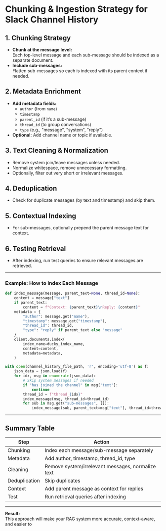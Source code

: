 # Chunking & Ingestion Strategy for Slack Channel History

## 1. Chunking Strategy
- **Chunk at the message level:**  
  Each top-level message and each sub-message should be indexed as a separate document.
- **Include sub-messages:**  
  Flatten sub-messages so each is indexed with its parent context if needed.

## 2. Metadata Enrichment
- **Add metadata fields:**  
  - `author` (from `name`)
  - `timestamp`
  - `parent_id` (if it’s a sub-message)
  - `thread_id` (to group conversations)
  - `type` (e.g., "message", "system", "reply")
- **Optional:** Add channel name or topic if available.

## 3. Text Cleaning & Normalization
- Remove system join/leave messages unless needed.
- Normalize whitespace, remove unnecessary formatting.
- Optionally, filter out very short or irrelevant messages.

## 4. Deduplication
- Check for duplicate messages (by text and timestamp) and skip them.

## 5. Contextual Indexing
- For sub-messages, optionally prepend the parent message text for context.

## 6. Testing Retrieval
- After indexing, run test queries to ensure relevant messages are retrieved.

---

### Example: How to Index Each Message

```python
def index_message(message, parent_text=None, thread_id=None):
    content = message["text"]
    if parent_text:
        content = f"Context: {parent_text}\nReply: {content}"
    metadata = {
        "author": message.get("name"),
        "timestamp": message.get("timestamp"),
        "thread_id": thread_id,
        "type": "reply" if parent_text else "message"
    }
    client.documents.index(
        index_name=ducky_index_name,
        content=content,
        metadata=metadata,
    )

with open(channel_history_file_path, 'r', encoding='utf-8') as f:
    json_data = json.load(f)
    for idx, msg in enumerate(json_data):
        # Skip system messages if needed
        if "has joined the channel" in msg["text"]:
            continue
        thread_id = f"thread_{idx}"
        index_message(msg, thread_id=thread_id)
        for sub in msg.get("sub-messages", []):
            index_message(sub, parent_text=msg["text"], thread_id=thread_id)
```

---

## Summary Table

| Step          | Action                                                      |
|---------------|-------------------------------------------------------------|
| Chunking      | Index each message/sub-message separately                   |
| Metadata      | Add author, timestamp, thread_id, type                      |
| Cleaning      | Remove system/irrelevant messages, normalize text           |
| Deduplication | Skip duplicates                                             |
| Context       | Add parent message as context for replies                   |
| Test          | Run retrieval queries after indexing                        |

---

**Result:**  
This approach will make your RAG system more accurate, context-aware, and easier to